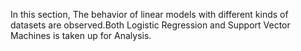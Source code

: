 In this section, The behavior of linear models with different kinds of datasets are observed.Both Logistic Regression and Support Vector Machines is taken up for Analysis.


